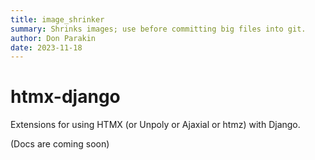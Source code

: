 ```yaml
---
title: image_shrinker
summary: Shrinks images; use before committing big files into git.
author: Don Parakin
date: 2023-11-18
---
```


# htmx-django

Extensions for using HTMX (or Unpoly or Ajaxial or htmz) with Django.

(Docs are coming soon)
